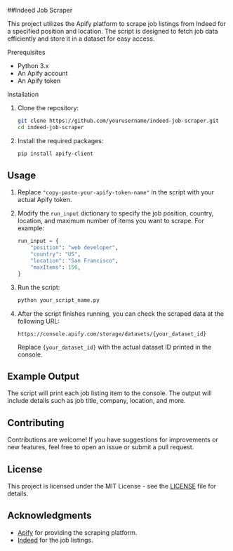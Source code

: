 
##Indeed Job Scraper

This project utilizes the Apify platform to scrape job listings from Indeed for a specified position and location. The script is designed to fetch job data efficiently and store it in a dataset for easy access.

Prerequisites

- Python 3.x
- An Apify account
- An Apify token

Installation

1. Clone the repository:

   ```bash
   git clone https://github.com/yourusername/indeed-job-scraper.git
   cd indeed-job-scraper
   ```

2. Install the required packages:

   ```bash
   pip install apify-client
   ```

## Usage

1. Replace `"copy-paste-your-apify-token-name"` in the script with your actual Apify token.

2. Modify the `run_input` dictionary to specify the job position, country, location, and maximum number of items you want to scrape. For example:

   ```python
   run_input = {
       "position": "web developer",
       "country": "US",
       "location": "San Francisco",
       "maxItems": 150,
   }
   ```

3. Run the script:

   ```bash
   python your_script_name.py
   ```

4. After the script finishes running, you can check the scraped data at the following URL:

   ```
   https://console.apify.com/storage/datasets/{your_dataset_id}
   ```

   Replace `{your_dataset_id}` with the actual dataset ID printed in the console.

## Example Output

The script will print each job listing item to the console. The output will include details such as job title, company, location, and more.

## Contributing

Contributions are welcome! If you have suggestions for improvements or new features, feel free to open an issue or submit a pull request.

## License

This project is licensed under the MIT License - see the [LICENSE](LICENSE) file for details.

## Acknowledgments

- [Apify](https://apify.com/) for providing the scraping platform.
- [Indeed](https://www.indeed.com/) for the job listings.
